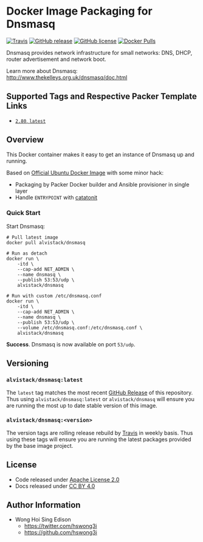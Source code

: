 # Docker Image Packaging for Dnsmasq

[![Travis](https://img.shields.io/travis/com/alvistack/docker-dnsmasq.svg)](https://travis-ci.com/alvistack/docker-dnsmasq)
[![GitHub release](https://img.shields.io/github/release/alvistack/docker-dnsmasq.svg)](https://github.com/alvistack/docker-dnsmasq/releases)
[![GitHub license](https://img.shields.io/github/license/alvistack/docker-dnsmasq.svg)](https://github.com/alvistack/docker-dnsmasq/blob/master/LICENSE)
[![Docker Pulls](https://img.shields.io/docker/pulls/alvistack/dnsmasq.svg)](https://hub.docker.com/r/alvistack/dnsmasq/)

Dnsmasq provides network infrastructure for small networks: DNS, DHCP, router advertisement and network boot.

Learn more about Dnsmasq: <http://www.thekelleys.org.uk/dnsmasq/doc.html>

## Supported Tags and Respective Packer Template Links

  - [`2.80`, `latest`](https://github.com/alvistack/docker-dnsmasq/blob/master/packer/2.80/packer.json)

## Overview

This Docker container makes it easy to get an instance of Dnsmasq up and running.

Based on [Official Ubuntu Docker Image](https://hub.docker.com/_/ubuntu/) with some minor hack:

  - Packaging by Packer Docker builder and Ansible provisioner in single layer
  - Handle `ENTRYPOINT` with [catatonit](https://github.com/openSUSE/catatonit)

### Quick Start

Start Dnsmasq:

    # Pull latest image
    docker pull alvistack/dnsmasq
    
    # Run as detach
    docker run \
        -itd \
        --cap-add NET_ADMIN \
        --name dnsmasq \
        --publish 53:53/udp \
        alvistack/dnsmasq
    
    # Run with custom /etc/dnsmasq.conf
    docker run \
        -itd \
        --cap-add NET_ADMIN \
        --name dnsmasq \
        --publish 53:53/udp \
        --volume /etc/dnsmasq.conf:/etc/dnsmasq.conf \
        alvistack/dnsmasq

**Success**. Dnsmasq is now available on port `53/udp`.

## Versioning

### `alvistack/dnsmasq:latest`

The `latest` tag matches the most recent [GitHub Release](https://github.com/alvistack/docker-dnsmasq/releases) of this repository. Thus using `alvistack/dnsmasq:latest` or `alvistack/dnsmasq` will ensure you are running the most up to date stable version of this image.

### `alvistack/dnsmasq:<version>`

The version tags are rolling release rebuild by [Travis](https://travis-ci.com/alvistack/docker-dnsmasq) in weekly basis. Thus using these tags will ensure you are running the latest packages provided by the base image project.

## License

  - Code released under [Apache License 2.0](LICENSE)
  - Docs released under [CC BY 4.0](http://creativecommons.org/licenses/by/4.0/)

## Author Information

  - Wong Hoi Sing Edison
      - <https://twitter.com/hswong3i>
      - <https://github.com/hswong3i>
